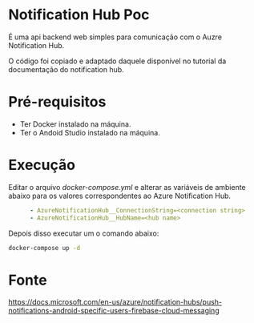 # Notification Hub Poc

É uma api backend web simples para comunicação com o Auzre Notification Hub.

O código foi copiado e adaptado daquele disponível no tutorial da documentação do notification hub.

# Pré-requisitos

- Ter Docker instalado na máquina.
- Ter o Andoid Studio instalado na máquina.

# Execução

Editar o arquivo _docker-compose.yml_ e alterar as variáveis de ambiente abaixo para os valores correspondentes ao 
Azure Notification Hub.

  ~~~ yaml
        - AzureNotificationHub__ConnectionString=<connection string>
        - AzureNotificationHub__HubName=<hub name>
  ~~~

Depois disso executar um o comando abaixo:

  ~~~ bash
  docker-compose up -d 
  ~~~

# Fonte

https://docs.microsoft.com/en-us/azure/notification-hubs/push-notifications-android-specific-users-firebase-cloud-messaging